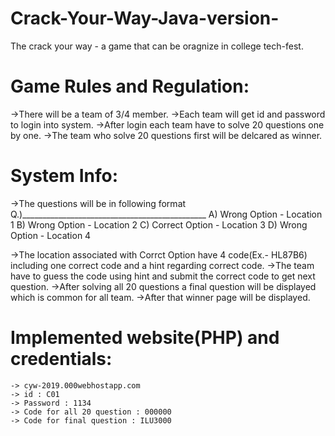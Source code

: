 # Crack-Your-Way-Java-version-
The crack your way - a game that can be oragnize  in college tech-fest. 

# Game Rules and Regulation:
 ->There will be a team of 3/4 member.
 ->Each team will get id and password to login into system.
 ->After login each team have to solve 20 questions one by one.
 ->The team who solve 20 questions first will be delcared as winner.

# System Info:
  ->The questions will be in following format
    Q.)______________________________________________
       A) Wrong Option   - Location 1
       B) Wrong Option   - Location 2
       C) Correct Option - Location 3
       D) Wrong Option   - Location 4
     
  ->The location associated with Corrct Option have 4 code(Ex.- HL87B6) including one correct code and a hint regarding correct code.
  ->The team have to guess the code using hint and submit the correct code to get next question.
  ->After solving all 20 questions a final question will be displayed which is common for all team.
  ->After that winner page will be displayed.
  
  # Implemented website(PHP) and credentials:
    -> cyw-2019.000webhostapp.com
    -> id : C01
    -> Password : 1134
    -> Code for all 20 question : 000000
    -> Code for final question : ILU3000
